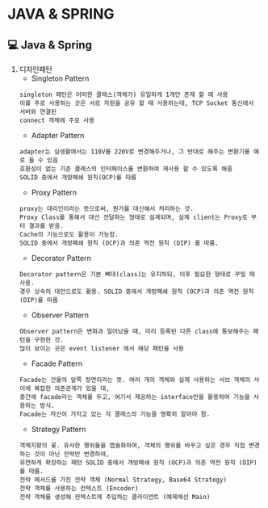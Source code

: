 # JAVA & SPRING
## 💻 Java & Spring
1. 디자인패턴
   - Singleton Pattern
   ```
   singleton 패턴은 어떠한 클래스(객체가) 유일하게 1개만 존재 할 때 사용
   이를 주로 사용하는 곳은 서로 자원을 공유 할 때 사용하는데, TCP Socket 통신에서 서버와 연결된
   connect 객체에 주로 사용
   ```
   - Adapter Pattern
   ```
   adapter는 실생활에서는 110V를 220V로 변경해주거나, 그 반대로 해주는 변환기를 예로 들 수 있음
   호환성이 없는 기존 클래스의 인터페이스를 변환하여 재사용 할 수 있도록 해줌
   SOLID 중에서 개방폐쇄 원칙(OCP)를 따름
   ```
   - Proxy Pattern
   ```
   proxy는 대리인이라는 뜻으로써, 뭔가를 대신해서 처리하는 것. 
   Proxy Class를 통해서 대신 전달하는 형태로 설계되며, 실제 client는 Proxy로 부터 결과를 받음.
   Cache의 기능으로도 활용이 가능함.
   SOLID 중에서 개방폐쇄 원칙 (OCP)과 의존 역전 원칙 (DIP) 를 따름.
   ```
   - Decorator Pattern
   ```
   Decorator pattern은 기본 뼈대(class)는 유지하되, 이후 필요한 형태로 꾸밀 때 사용.
   경우 상속의 대안으로도 활용. SOLID 중에서 개방폐쇄 원칙 (OCP)과 의존 역전 원칙 (DIP)를 따름
   ```
   - Observer Pattern
   ```
   Observer pattern은 변화과 일어났을 때, 미리 등록된 다른 class에 통보해주는 패턴을 구현한 것.
   많이 보이는 곳은 event listener 에서 해당 패턴을 사용
   ```
   - Facade Pattern
   ```
   Facade는 건물의 앞쪽 정면이라는 뜻. 여러 개의 객체와 실제 사용하는 서브 객체의 사이에 복잡한 의존관계가 있을 대,
   중간에 facade라는 객체를 두고, 여기서 제공하는 interface만을 활용하여 기능을 사용하는 방식.
   Facade는 자신이 가지고 있는 각 클래스의 기능을 명확히 알아야 함.
   ```
   - Strategy Pattern
   ```
   객체지향의 꽃. 유사한 행위들을 캡슐화하여, 객체의 행위를 바꾸고 싶은 경우 직접 변경하는 것이 아닌 전략만 변경하여,
   유연하게 확장하는 패턴 SOLID 중에서 개방폐쇄 원칙 (OCP)과 의존 역전 원칙 (DIP)를 따름.
   전략 메서드를 가진 전략 객체 (Normal Strategy, Base64 Strategy)
   전략 객체를 사용하는 컨텍스트 (Encoder)
   전략 객체를 생성해 컨텍스트에 주입하는 클라이언트 (예제에선 Main)
   ```
   
